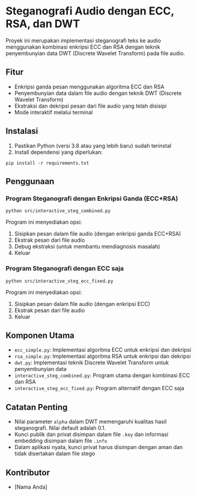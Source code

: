 # Steganografi Audio dengan ECC, RSA, dan DWT

Proyek ini merupakan implementasi steganografi teks ke audio menggunakan kombinasi enkripsi ECC dan RSA dengan teknik penyembunyian data DWT (Discrete Wavelet Transform) pada file audio.

## Fitur

- Enkripsi ganda pesan menggunakan algoritma ECC dan RSA
- Penyembunyian data dalam file audio dengan teknik DWT (Discrete Wavelet Transform)
- Ekstraksi dan dekripsi pesan dari file audio yang telah disisipi
- Mode interaktif melalui terminal

## Instalasi

1. Pastikan Python (versi 3.8 atau yang lebih baru) sudah terinstal
2. Install dependensi yang diperlukan:

```
pip install -r requirements.txt
```

## Penggunaan

### Program Steganografi dengan Enkripsi Ganda (ECC+RSA)

```
python src/interactive_steg_combined.py
```

Program ini menyediakan opsi:
1. Sisipkan pesan dalam file audio (dengan enkripsi ganda ECC+RSA)
2. Ekstrak pesan dari file audio 
3. Debug ekstraksi (untuk membantu mendiagnosis masalah)
4. Keluar

### Program Steganografi dengan ECC saja

```
python src/interactive_steg_ecc_fixed.py
```

Program ini menyediakan opsi:
1. Sisipkan pesan dalam file audio (dengan enkripsi ECC)
2. Ekstrak pesan dari file audio
3. Keluar

## Komponen Utama

- `ecc_simple.py`: Implementasi algoritma ECC untuk enkripsi dan dekripsi
- `rsa_simple.py`: Implementasi algoritma RSA untuk enkripsi dan dekripsi
- `dwt.py`: Implementasi teknik Discrete Wavelet Transform untuk penyembunyian data
- `interactive_steg_combined.py`: Program utama dengan kombinasi ECC dan RSA
- `interactive_steg_ecc_fixed.py`: Program alternatif dengan ECC saja

## Catatan Penting

- Nilai parameter `alpha` dalam DWT memengaruhi kualitas hasil steganografi. Nilai default adalah 0.1.
- Kunci publik dan privat disimpan dalam file `.key` dan informasi embedding disimpan dalam file `.info`
- Dalam aplikasi nyata, kunci privat harus disimpan dengan aman dan tidak disertakan dalam file stego

## Kontributor

- [Nama Anda] 